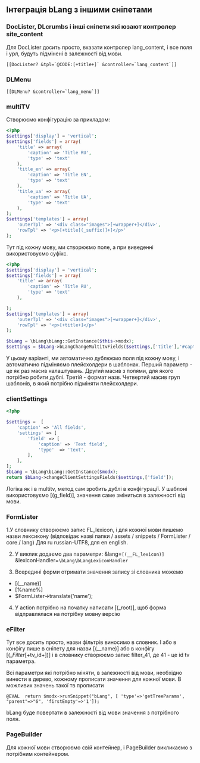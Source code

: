 ## Інтеграція bLang з іншими сніпетами ##
 
### DocLister, DLcrumbs і інші сніпети які юзают контролер site_content
Для DocLister досить просто, вказати контролер lang_content, і все поля і урл, будуть підмінені в залежності від мови.
```
[[DocLister? &tpl=`@CODE:[+title+]` &controller=`lang_content`]]
```
### DLMenu
```
[[DLMenu? &controller=`lang_menu`]]
```

### multiTV
Створюємо конфігурацію за прикладом:
```php
<?php
$settings['display'] = 'vertical';
$settings['fields'] = array(
    'title' => array(
        'caption' => 'Title RU',
        'type' => 'text'
    ),
    'title_en' => array(
        'caption' => 'Title EN',
        'type' => 'text'
    ),
    'title_ua' => array(
        'caption' => 'Title UA',
        'type' => 'text'
    ),
);
$settings['templates'] = array(
    'outerTpl' => '<div class="images">[+wrapper+]</div>',
    'rowTpl' => '<p>[+title[(_suffix)]+]</p>'
);
```
Тут під кожну мову, ми створюємо поле, а при виведенні використовуємо суфікс.

```php
<?php
$settings['display'] = 'vertical';
$settings['fields'] = array(
    'title' => array(
        'caption' => 'Title RU',
        'type' => 'text'
    ),

);
$settings['templates'] = array(
    'outerTpl' => '<div class="images">[+wrapper+]</div>',
    'rowTpl' => '<p>[+title+]</p>'
);

$bLang = \bLang\bLang::GetInstance($this->modx);
$settings = $bLang->bLangChangeMultitvFields($settings,['title'],'#caption# (#lang#)',['templates']);
```
У цьому варіанті, ми автоматично дублюємо поля під кожну мову, і автоматично підміняємо плейсхолдери в шаблонах.
Перший параметр - це як раз масив налаштувань.
Другий масив з полями, для якого потрібно робити дублі.
Третій - формат назв.
Четвертий масив груп шаблонів, в який потрібно підміняти плейсхолдери.


### clientSettings

```php
<?php

$settings =  [
    'caption' => 'All fields',
    'settings' => [
        'field' => [
            'caption' => 'Text field',
            'type'  => 'text',
        ],
    ],
];
$bLang = \bLang\bLang::GetInstance($modx);
return $bLang->changeClientSettingsFields($settings,['field']);

```
Логіка як і в multitv, метод сам зробить дублі в конфігурації. 
У шаблоні використовуємо [(g_field)], значення саме зміниться в залежності від мови.

### FormLister
1.У словнику створюємо запис FL_lexicon, і для кожної мови пишемо назви лексикону (відповідає назві папки / assets / snippets / FormLister / core / lang)
Для ru russian-UTF8, для en english.  

2. У виклик додаємо два параметри:
    &lang=`[(__FL_lexicon)]`
    &lexiconHandler=`\bLang\bLangLexiconHandler`

3. Всередині форми отримати значення запису зі словника можемо
* [(__name)]
* [%name%]
* $FormLister->translate('name');

4. У action потрібно на початку написати [(_root)], щоб форма відправлялася на потрібну мовну версію

### eFilter

Тут все досить просто, назви фільтрів виносимо в словник.
І або в конфігу пише в сніпету для назви [(__name)] або в конфігу
[(__Filter_[+tv_id+])] і в словнику створюємо запис filter_41, де 41 - це id tv параметра.

Всі параметри які потрібно міняти, в залежності від мови, необхідно винести в дерево,
кожному прописати значення для кожної мови. В можливих значень такої тв прописати
```
@EVAL  return $modx->runSnippet("bLang", [ 'type'=>'getTreeParams',  "parent"=>"6", 'firstEmpty'=>'1']);
```
bLang буде повертати в залежності від мови значення з потрібного поля.


### PageBuilder

Для кожної мови створюємо свій контейнер, і PageBuilder викликаємо з потрібним контейнером.
